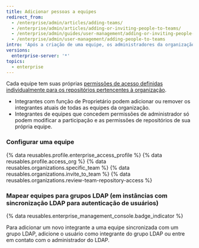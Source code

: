 ```yaml
---
title: Adicionar pessoas a equipes
redirect_from:
  - /enterprise/admin/articles/adding-teams/
  - /enterprise/admin/articles/adding-or-inviting-people-to-teams/
  - /enterprise/admin/guides/user-management/adding-or-inviting-people-to-teams/
  - /enterprise/admin/user-management/adding-people-to-teams
intro: 'Após a criação de uma equipe, os administradores da organização podem adicionar usuários da {% data variables.product.product_location %} e determinar quais repositórios eles poderão acessar.'
versions:
  enterprise-server: '*'
topics:
  - enterprise
---
```


Cada equipe tem suas próprias [ permissões de acesso definidas individualmente para os repositórios pertencentes à organização](/articles/permission-levels-for-an-organization).

- Integrantes com função de Proprietário podem adicionar ou remover os integrantes atuais de todas as equipes da organização.
- Integrantes de equipes que concedem permissões de administrador só podem modificar a participação e as permissões de repositórios de sua própria equipe.

### Configurar uma equipe

{% data reusables.profile.enterprise_access_profile %}
{% data reusables.profile.access_org %}
{% data reusables.organizations.specific_team %}
{% data reusables.organizations.invite_to_team %}
{% data reusables.organizations.review-team-repository-access %}

### Mapear equipes para grupos LDAP (em instâncias com sincronização LDAP para autenticação de usuários)

{% data reusables.enterprise_management_console.badge_indicator %}

Para adicionar um novo integrante a uma equipe sincronizada com um grupo LDAP, adicione o usuário como integrante do grupo LDAP ou entre em contato com o administrador do LDAP.
